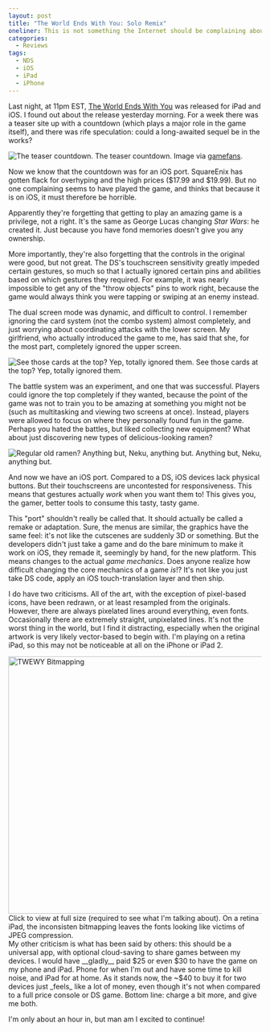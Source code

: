 ```yaml
---
layout: post
title: "The World Ends With You: Solo Remix"
oneliner: This is not something the Internet should be complaining about
categories:
  - Reviews
tags:
  - NDS
  - iOS
  - iPad
  - iPhone
---
```


Last night, at 11pm EST, [The World Ends With You][] was released for iPad and iOS. I found out about the release yesterday morning. For a week there was a teaser site up with a countdown (which plays a major role in the game itself), and there was rife speculation: could a long-awaited sequel be in the works?

<div data-role="figure">
	<img alt="The teaser countdown." src="http://gamefans.com/wp-content/uploads/2012/08/The-World-Ends-With-You-Countdown.jpg" />
	<span data-role="figcaption">The teaser countdown. Image via <a href="https://gamefans.com">gamefans</a>.</span>
</div>

Now we know that the countdown was for an iOS port. SquareEnix has gotten flack for overhyping and the high prices ($17.99 and $19.99). But no one complaining seems to have played the game, and thinks that because it is on iOS, it must therefore be horrible.

Apparently they're forgetting that getting to play an amazing game is a privilege, not a right. It's the same as George Lucas changing _Star Wars_: he created it. Just because you have fond memories doesn't give you any ownership.

More importantly, they're also forgetting that the controls in the original were good, but not great. The DS's touchscreen sensitivity greatly impeded certain gestures, so much so that I actually ignored certain pins and abilities based on which gestures they required. For example, it was nearly impossible to get any of the "throw objects" pins to work right, because the game would always think you were tapping or swiping at an enemy instead.

The dual screen mode was dynamic, and difficult to control. I remember ignoring the card system (not the combo system) almost completely, and just worrying about coordinating attacks with the lower screen. My girlfriend, who actually introduced the game to me, has said that she, for the most part, completely ignored the upper screen. 

<div data-role="figure">
	<img alt="See those cards at the top? Yep, totally ignored them." src="http://i.imgur.com/2vVRW.png" />
	<span data-role="figcaption">See those cards at the top? Yep, totally ignored them.</span>
</div>

The battle system was an experiment, and one that was successful. Players could ignore the top completely if they wanted, because the point of the game was not to train you to be amazing at something you might not be (such as multitasking and viewing two screens at once). Instead, players were allowed to focus on where they personally found fun in the game. Perhaps you hated the battles, but liked collecting new equipment? What about just discovering new types of delicious-looking ramen?

<div data-role="figure">
	<img alt="Regular old ramen? Anything but, Neku, anything but." src="http://i.imgur.com/eLJHz.png" />
	<span data-role="figcaption">Anything but, Neku, anything but.</span>
</div>

And now we have an iOS port. Compared to a DS, iOS devices lack physical buttons. But their touchscreens are uncontested for responsiveness. This means that gestures actually _work_ when you want them to! This gives you, the gamer, better tools to consume this tasty, tasty game.

This "port" shouldn't really be called that. It should actually be called a remake or adaptation. Sure, the menus are similar, the graphics have the same feel: it's not like the cutscenes are suddenly 3D or something. But the developers didn't just take a game and do the bare minimum to make it work on iOS, they remade it, seemingly by hand, for the new platform. This means changes to the actual _game mechanics_. Does anyone realize how difficult changing the core mechanics of a game _is_!? It's not like you just take DS code, apply an iOS touch-translation layer and then ship. 

I do have two criticisms. All of the art, with the exception of pixel-based icons, have been redrawn, or at least resampled from the originals. However, there are always pixelated lines around everything, even fonts. Occasionally there are extremely straight, unpixelated lines. It's not the worst thing in the world, but I find it distracting, especially when the original artwork is very likely vector-based to begin with. I'm playing on a retina iPad, so this may not be noticeable at all on the iPhone or iPad 2.

<div data-role="figure">
	<a href="https://i.imgur.com/QCE2m.jpg">
		<img width="512" src="http://i.imgur.com/QCE2ml.jpg" alt="TWEWY Bitmapping" />
	</a>
	<span data-role="figcaption">Click to view at full size (required to see what I'm talking about). On a retina iPad, the inconsisten bitmapping leaves the fonts looking like victims of JPEG compression.</span>
</div>
My other criticism is what has been said by others: this should be a universal app, with optional cloud-saving to share games between my devices. I would have __gladly__ paid $25 or even $30 to have the game on my phone and iPad. Phone for when I'm out and have some time to kill noise, and iPad for at home. As it stands now, the ~$40 to buy it for two devices just _feels_ like a lot of money, even though it's not when compared to a full price console or DS game. Bottom line: charge a bit more, and give me both. 

I'm only about an hour in, but man am I excited to continue!

[The World Ends With You]: https://www.square-enix.co.jp/subarashiki-solo-remix/en/new.html
[Kotaku]: https://kotaku.com/5937977/the-world-ends-with-yous-ios-version-arrives-tomorrow-costs-20-for-ipad
[No button controls]: https://www.ign.com/articles/2012/08/24/the-world-ends-with-you-coming-to-ios#comment-627738204

